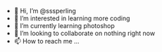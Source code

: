 - 👋 Hi, I’m @sssperling
- 👀 I’m interested in learning more coding 
- 🌱 I’m currently learning photoshop 
- 💞️ I’m looking to collaborate on nothing right now
- 📫 How to reach me ...

<!---
sssperling/sssperling is a ✨ special ✨ repository because its `README.md` (this file) appears on your GitHub profile.
You can click the Preview link to take a look at your changes.
--->
